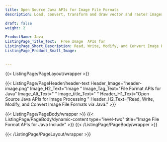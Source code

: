 ```yaml
---
title: Open Source Java APIs for Image File Formats
description: Load, convert, transform and draw vector and raster images using open source Java libraries. 

draft: false
weight: 2

ProductName: Java
ListingPage_Title_Text:  Free Image  APIs for
ListingPage_Short_Description: Read, Write, Modify, and Convert Image File Formats via Java.
ListingPage_Product_Small_Image: 


---
```


{{< ListingPage/PageLayout/wrapper >}}

{{< ListingPage/PageHeader/header-text
Header_Image="header-image.png"
Image_H2_Text="Image "
Image_Tag_Text="File Format APIs for Java"
Image_Alt_Text=" "
Image_title_Text=" "
Header_H1_Text="Open Source Java APIs for Image Processing "
Header_H2_Text="Read, Write, Modify, and Convert Image File Formats via Java." >}}

{{< ListingPage/PageBody/wrapper >}}
{{< ListingPage/PageBody/dynamic-content type="level-two" title="Image File Format APIs for Java Include" >}}
{{< /ListingPage/PageBody/wrapper >}}

{{< /ListingPage/PageLayout/wrapper >}}